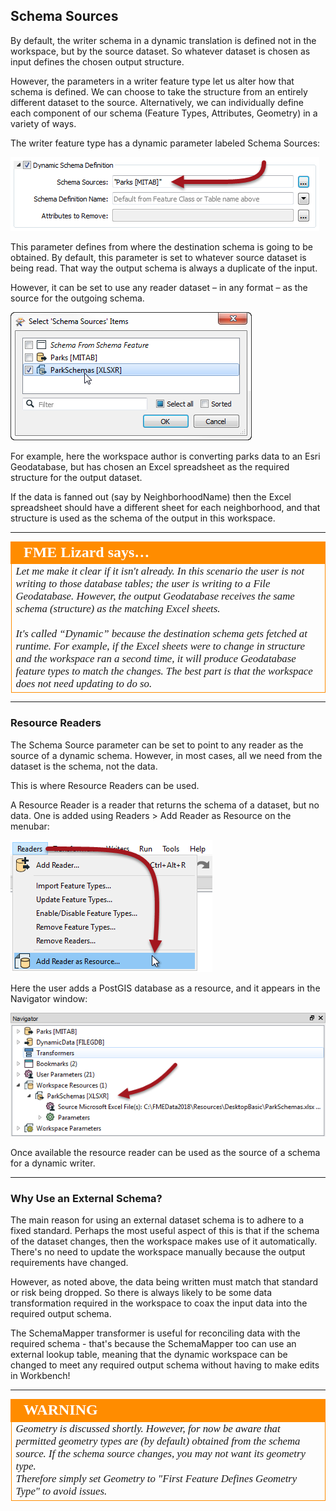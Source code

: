 ## Schema Sources ##

By default, the writer schema in a dynamic translation is defined not in the workspace, but by the source dataset. So whatever dataset is chosen as input defines the chosen output structure.

However, the parameters in a writer feature type let us alter how that schema is defined. We can choose to take the structure from an entirely different dataset to the source. Alternatively, we can individually define each component of our schema (Feature Types, Attributes, Geometry) in a variety of ways. 

The writer feature type has a dynamic parameter labeled Schema Sources:

![](./Images/Img3.043.DynamicWriterSchemaSourceParameter.png)

This parameter defines from where the destination schema is going to be obtained. By default, this parameter is set to whatever source dataset is being read. That way the output schema is always a duplicate of the input.

However, it can be set to use any reader dataset – in any format – as the source for the outgoing schema. 

![](./Images/Img3.044.DynamicWriterSchemaSourceSelect.png)

For example, here the workspace author is converting parks data to an Esri Geodatabase, but has chosen an Excel spreadsheet as the required structure for the output dataset.

If the data is fanned out (say by NeighborhoodName) then the Excel spreadsheet should have a different sheet for each neighborhood, and that structure is used as the schema of the output in this workspace.


---

<table style="border-spacing: 0px">
<tr>
<td style="vertical-align:middle;background-color:darkorange;border: 2px solid darkorange">
<i class="fa fa-quote-left fa-lg fa-pull-left fa-fw" style="color:white;padding-right: 12px;vertical-align:text-top"></i>
<span style="color:white;font-size:x-large;font-weight: bold;font-family:serif">FME Lizard says…</span>
</td>
</tr>

<tr>
<td style="border: 1px solid darkorange">
<span style="font-family:serif; font-style:italic; font-size:larger">
Let me make it clear if it isn't already. In this scenario the user is not writing to those database tables; the user is writing to a File Geodatabase. However, the output Geodatabase receives the same schema (structure) as the matching Excel sheets.
<br><br>
It's called “Dynamic” because the destination schema gets fetched at runtime. For example, if the Excel sheets were to change in structure and the workspace ran a second time, it will produce Geodatabase feature types to match the changes. The best part is that the workspace does not need updating to do so.
</span>
</td>
</tr>
</table>

---

### Resource Readers ###

The Schema Source parameter can be set to point to any reader as the source of a dynamic schema. However, in most cases, all we need from the dataset is the schema, not the data. 

This is where Resource Readers can be used.

A Resource Reader is a reader that returns the schema of a dataset, but no data. One is added using Readers > Add Reader as Resource on the menubar:

![](./Images/Img3.045.AddReaderAsResourceMenu.png)

Here the user adds a PostGIS database as a resource, and it appears in the Navigator window:

![](./Images/Img3.046.ReaderAsResourceNavigator.png)

Once available the resource reader can be used as the source of a schema for a dynamic writer.

---

### Why Use an External Schema? ###

The main reason for using an external dataset schema is to adhere to a fixed standard. Perhaps the most useful aspect of this is that if the schema of the dataset changes, then the workspace makes use of it automatically. There's no need to update the workspace manually because the output requirements have changed.

However, as noted above, the data being written must match that standard or risk being dropped. So there is always likely to be some data transformation required in the workspace to coax the input data into the required output schema.

The SchemaMapper transformer is useful for reconciling data with the required schema - that's because the SchemaMapper too can use an external lookup table, meaning that the dynamic workspace can be changed to meet any required output schema without having to make edits in Workbench!

---

<!--Warning Section--> 

<table style="border-spacing: 0px">
<tr>
<td style="vertical-align:middle;background-color:darkorange;border: 2px solid darkorange">
<i class="fa fa-exclamation-triangle fa-lg fa-pull-left fa-fw" style="color:white;padding-right: 12px;vertical-align:text-top"></i>
<span style="color:white;font-size:x-large;font-weight: bold;font-family:serif">WARNING</span>
</td>
</tr>

<tr>
<td style="border: 1px solid darkorange">
<span style="font-family:serif; font-style:italic; font-size:larger">
Geometry is discussed shortly. However, for now be aware that permitted geometry types are (by default) obtained from the schema source. If the schema source changes, you may not want its geometry type.
<br>Therefore simply set Geometry to "First Feature Defines Geometry Type" to avoid issues.
</span>
</td>
</tr>
</table>
